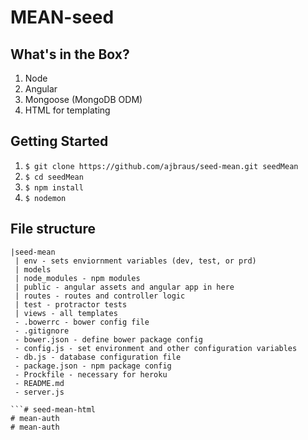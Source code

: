 # MEAN-seed

## What's in the Box?

1. Node
2. Angular
3. Mongoose (MongoDB ODM)
4. HTML for templating

## Getting Started

1. ```$ git clone https://github.com/ajbraus/seed-mean.git seedMean```
2. ```$ cd seedMean```
3. ```$ npm install```
4. ```$ nodemon```


## File structure

```
|seed-mean
 | env - sets enviornment variables (dev, test, or prd)
 | models 
 | node_modules - npm modules
 | public - angular assets and angular app in here
 | routes - routes and controller logic
 | test - protractor tests
 | views - all templates
 - .bowerrc - bower config file
 - .gitignore 
 - bower.json - define bower package config
 - config.js - set environment and other configuration variables 
 - db.js - database configuration file
 - package.json - npm package config
 - Prockfile - necessary for heroku
 - README.md
 - server.js 

```# seed-mean-html
# mean-auth
# mean-auth
